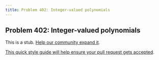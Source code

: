 ```yaml
---
title: Problem 402: Integer-valued polynomials
---
```

## Problem 402: Integer-valued polynomials

This is a stub. <a href='https://github.com/freecodecamp/guides/tree/master/src/pages/certifications/coding-interview-prep/project-euler/problem-402-integer-valued-polynomials/index.md' target='_blank' rel='nofollow'>Help our community expand it</a>.

<a href='https://github.com/freecodecamp/guides/blob/master/README.md' target='_blank' rel='nofollow'>This quick style guide will help ensure your pull request gets accepted</a>.

<!-- The article goes here, in GitHub-flavored Markdown. Feel free to add YouTube videos, images, and CodePen/JSBin embeds  -->

